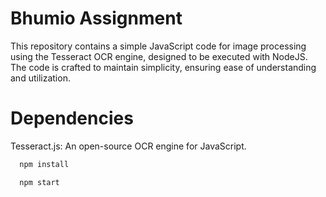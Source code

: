 # Bhumio Assignment

This repository contains a simple JavaScript code for image processing using the Tesseract OCR engine, designed to be executed with NodeJS. The code is crafted to maintain simplicity, ensuring ease of understanding and utilization.

# Dependencies

Tesseract.js: An open-source OCR engine for JavaScript.

```bash
  npm install
```

```bash
  npm start
```
